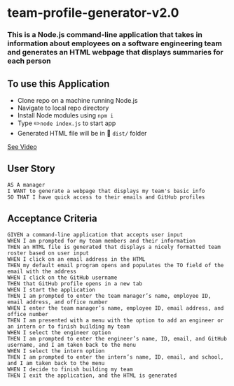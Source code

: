 # team-profile-generator-v2.0

### This is a Node.js command-line application that takes in information about employees on a software engineering team and generates an HTML webpage that displays summaries for each person

## To use this Application

- Clone repo on a machine running Node.js
- Navigate to local repo directory
- Install Node modules using `npm i`
- Type :pencil2:`node index.js` to start app
- Generated HTML file will be in :file_folder: `dist/` folder 

[See Video](https://watch.screencastify.com/v/JRof8Ubkxqj1d8BgtiwK)

## User Story

```
AS A manager
I WANT to generate a webpage that displays my team's basic info
SO THAT I have quick access to their emails and GitHub profiles
```

## Acceptance Criteria

```
GIVEN a command-line application that accepts user input
WHEN I am prompted for my team members and their information
THEN an HTML file is generated that displays a nicely formatted team roster based on user input
WHEN I click on an email address in the HTML
THEN my default email program opens and populates the TO field of the email with the address
WHEN I click on the GitHub username
THEN that GitHub profile opens in a new tab
WHEN I start the application
THEN I am prompted to enter the team manager’s name, employee ID, email address, and office number
WHEN I enter the team manager’s name, employee ID, email address, and office number
THEN I am presented with a menu with the option to add an engineer or an intern or to finish building my team
WHEN I select the engineer option
THEN I am prompted to enter the engineer’s name, ID, email, and GitHub username, and I am taken back to the menu
WHEN I select the intern option
THEN I am prompted to enter the intern’s name, ID, email, and school, and I am taken back to the menu
WHEN I decide to finish building my team
THEN I exit the application, and the HTML is generated
```